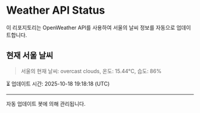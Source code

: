 
# Weather API Status

이 리포지토리는 OpenWeather API를 사용하여 서울의 날씨 정보를 자동으로 업데이트합니다.

## 현재 서울 날씨
> 서울의 현재 날씨: overcast clouds, 온도: 15.44°C, 습도: 86%

⏳ 업데이트 시간: 2025-10-18 19:18:18 (UTC)

---
자동 업데이트 봇에 의해 관리됩니다.

